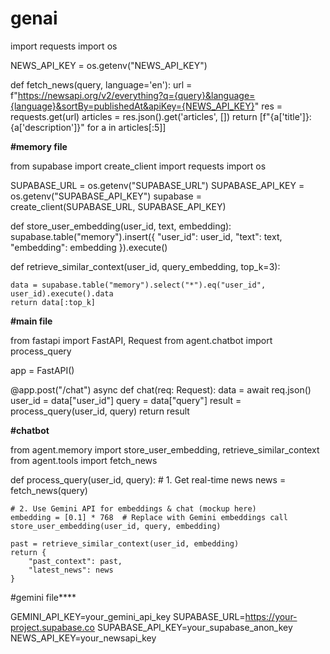 # genai
import requests
import os

NEWS_API_KEY = os.getenv("NEWS_API_KEY")

def fetch_news(query, language='en'):
    url = f"https://newsapi.org/v2/everything?q={query}&language={language}&sortBy=publishedAt&apiKey={NEWS_API_KEY}"
    res = requests.get(url)
    articles = res.json().get('articles', [])
    return [f"{a['title']}: {a['description']}" for a in articles[:5]]

    
**#memory file**


from supabase import create_client
import requests
import os

SUPABASE_URL = os.getenv("SUPABASE_URL")
SUPABASE_API_KEY = os.getenv("SUPABASE_API_KEY")
supabase = create_client(SUPABASE_URL, SUPABASE_API_KEY)

def store_user_embedding(user_id, text, embedding):
    supabase.table("memory").insert({
        "user_id": user_id,
        "text": text,
        "embedding": embedding
    }).execute()

def retrieve_similar_context(user_id, query_embedding, top_k=3):
    
    data = supabase.table("memory").select("*").eq("user_id", user_id).execute().data
    return data[:top_k]  


**#main file**


from fastapi import FastAPI, Request
from agent.chatbot import process_query

app = FastAPI()

@app.post("/chat")
async def chat(req: Request):
    data = await req.json()
    user_id = data["user_id"]
    query = data["query"]
    result = process_query(user_id, query)
    return result


**#chatbot**

from agent.memory import store_user_embedding, retrieve_similar_context
from agent.tools import fetch_news

def process_query(user_id, query):
    # 1. Get real-time news
    news = fetch_news(query)

    # 2. Use Gemini API for embeddings & chat (mockup here)
    embedding = [0.1] * 768  # Replace with Gemini embeddings call
    store_user_embedding(user_id, query, embedding)

    past = retrieve_similar_context(user_id, embedding)
    return {
        "past_context": past,
        "latest_news": news
    }

    
#gemini file****


GEMINI_API_KEY=your_gemini_api_key
SUPABASE_URL=https://your-project.supabase.co
SUPABASE_API_KEY=your_supabase_anon_key
NEWS_API_KEY=your_newsapi_key
    
